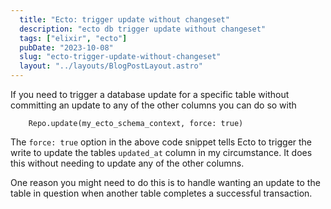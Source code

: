 ```yaml
---
  title: "Ecto: trigger update without changeset"
  description: "ecto db trigger update without changeset"
  tags: ["elixir", "ecto"]
  pubDate: "2023-10-08"
  slug: "ecto-trigger-update-without-changeset"
  layout: "../layouts/BlogPostLayout.astro"
---
```


If you need to trigger a database update for a specific table without committing an update to any of the other columns you can do so with

```
    Repo.update(my_ecto_schema_context, force: true)
```

The `force: true` option in the above code snippet tells Ecto to trigger the write to update the tables `updated_at` column in my circumstance. It does this without needing to update any of the other columns.

One reason you might need to do this is to handle wanting an update to the table in question when another table completes a successful transaction.

